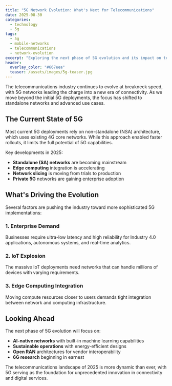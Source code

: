 ```yaml
---
title: "5G Network Evolution: What's Next for Telecommunications"
date: 2025-08-30
categories: 
  - technology
  - 5g
tags:
  - 5g
  - mobile-networks
  - telecommunications
  - network-evolution
excerpt: "Exploring the next phase of 5G evolution and its impact on telecommunications infrastructure. From standalone networks to edge computing integration."
header:
  overlay_color: "#667eea"
  teaser: /assets/images/5g-teaser.jpg
---
```


The telecommunications industry continues to evolve at breakneck speed, with 5G networks leading the charge into a new era of connectivity. As we move beyond the initial 5G deployments, the focus has shifted to standalone networks and advanced use cases.

## The Current State of 5G

Most current 5G deployments rely on non-standalone (NSA) architecture, which uses existing 4G core networks. While this approach enabled faster rollouts, it limits the full potential of 5G capabilities.

Key developments in 2025:
- **Standalone (SA) networks** are becoming mainstream
- **Edge computing** integration is accelerating
- **Network slicing** is moving from trials to production
- **Private 5G** networks are gaining enterprise adoption

## What's Driving the Evolution

Several factors are pushing the industry toward more sophisticated 5G implementations:

### 1. Enterprise Demand
Businesses require ultra-low latency and high reliability for Industry 4.0 applications, autonomous systems, and real-time analytics.

### 2. IoT Explosion
The massive IoT deployments need networks that can handle millions of devices with varying requirements.

### 3. Edge Computing Integration
Moving compute resources closer to users demands tight integration between network and computing infrastructure.

## Looking Ahead

The next phase of 5G evolution will focus on:
- **AI-native networks** with built-in machine learning capabilities
- **Sustainable operations** with energy-efficient designs
- **Open RAN** architectures for vendor interoperability
- **6G research** beginning in earnest

The telecommunications landscape of 2025 is more dynamic than ever, with 5G serving as the foundation for unprecedented innovation in connectivity and digital services.